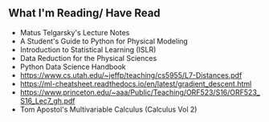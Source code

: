## What I'm Reading/ Have Read


- Matus Telgarsky's Lecture Notes
- A Student's Guide to Python for Physical Modeling
- Introduction to Statistical Learning (ISLR)
- Data Reduction for the Physical Sciences
- Python Data Science Handbook
- https://www.cs.utah.edu/~jeffp/teaching/cs5955/L7-Distances.pdf
- https://ml-cheatsheet.readthedocs.io/en/latest/gradient_descent.html
- https://www.princeton.edu/~aaa/Public/Teaching/ORF523/S16/ORF523_S16_Lec7_gh.pdf
- Tom Apostol's Multivariable Calculus (Calculus Vol 2)